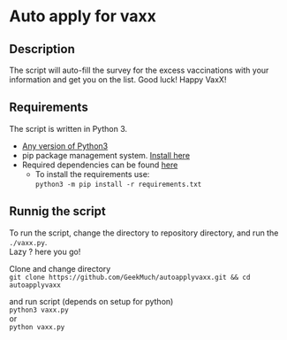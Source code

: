 # Auto apply for vaxx

## Description
The script will auto-fill the survey for the excess vaccinations with your information and get you on the list. Good luck!  Happy VaxX!  

## Requirements
The script is written in Python 3.

- [Any version of Python3](https://www.python.org/downloads/)
- pip package management system. [Install here](https://pip.pypa.io/en/stable/installing/)
- Required dependencies can be found [here](https://github.com/GeekMuch/autoapplyvaxx/blob/master/requirements.txt)
  - To install the requirements use:  
    ```python3 -m pip install -r requirements.txt```

## Runnig the script
To run the script, change the directory to repository directory, and run the ```./vaxx.py```.  
Lazy ? here you go!  
  
Clone and change directory  
```git clone https://github.com/GeekMuch/autoapplyvaxx.git && cd autoapplyvaxx ```  

and run script (depends on setup for python)  
```python3 vaxx.py```  
or  
```python vaxx.py```

